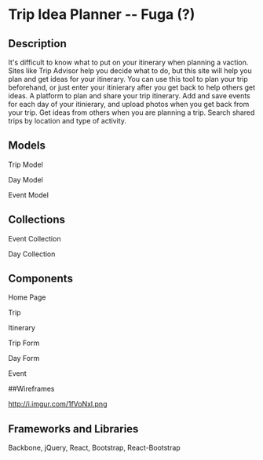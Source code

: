 # Trip Idea Planner -- Fuga (?)
## Description
It's difficult to know what to put on your itinerary when planning a vaction. Sites like Trip Advisor help you decide what to do, but this site will help you plan and get ideas for your itinerary. You can use this tool to plan your trip beforehand, or just enter your itinierary after you get back to help others get ideas. 
A platform to plan and share your trip itinerary. Add and save events for each day of your itinierary, and upload photos when you get back from your trip. Get ideas from others when you are planning a trip. Search shared trips by location and type of activity. 


## Models 

Trip Model

Day Model

Event Model

## Collections 
Event Collection

Day Collection


## Components
Home Page 

Trip 

Itinerary

Trip Form

Day Form

Event 

##Wireframes

http://i.imgur.com/1fVoNxl.png

## Frameworks and Libraries

Backbone, jQuery, React, Bootstrap, React-Bootstrap


